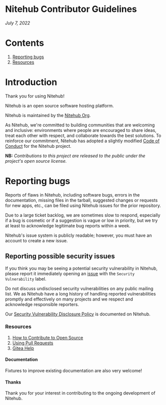 # Nitehub Contributor Guidelines
*July 7, 2022*

# Contents

1. [Reporting bugs](#reporting-bugs)
1. [Resources](#resources)

# Introduction

Thank you for using Nitehub!

Nitehub is an open source software hosting platform.

Nitehub is maintained by the [Nitehub Org](https://git.c-eo.repl.co/nitehub).

As Nitehub, we're committed to
building communities that are welcoming and inclusive: environments where people
are encouraged to share ideas, treat each other with respect, and collaborate
towards the best solutions. To reinforce our commitment, Nitehub
has adopted a slightly modified [Code of Conduct](https://git.c-eo.repl.co/nitehub/.nitehub/src/branch/main/docs/code_of_conduct.md)
for the Nitehub project.

**NB:** _Contributions to this project are released to the public under the project's open source license._

# <a name="reporting-bugs"></a>Reporting bugs

Reports of flaws in Nitehub, including software bugs, errors
in the documentation, missing files in the tarball, suggested changes
or requests for new apps, etc., can be filed using Nitehub issues for the prior repository.

Due to a large ticket backlog, we are sometimes slow to respond,
especially if a bug is cosmetic or if a suggestion is vague or
low in priority, but we try at least to acknowledge legitimate
bug reports within a week.

Nitehub's issue system is publicly readable; however, you must have
an account to create a new issue.

## Reporting possible security issues

If you think you may be seeing a potential security vulnerability in Nitehub, please
report it immediately opening an [issue](https://git.c-eo.repl.co/nitehub/.nitehub/issues/) with the `Security Vulnerability` label. 

Do not discuss undisclosed security vulnerabilities on any public mailing list.
We as Nitehub have a long history of handling reported vulnerabilities promptly and
effectively on many projects and we respect and acknowledge responsible reporters.

Our [Security Vulnerability Disclosure Policy](https://git.c-eo.repl.co/nitehub/.nitehub/src/branch/main/docs/security-policy) is documented on Nitehub.

### <a name="resources"></a>Resources

1. [How to Contribute to Open Source](https://opensource.guide/how-to-contribute/)
1. [Using Pull Requests](https://help.github.com/articles/about-pull-requests/)
1. [Gitea Help](https://docs.gitea.io)


#### Documentation

Fixtures to improve existing documentation are also very welcome!

#### Thanks

Thank you for your interest in contributing to the ongoing development
of Nitehub.
